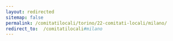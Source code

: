 ```yaml
---
layout: redirected
sitemap: false
permalink: /comitatilocali/torino/22-comitati-locali/milano/
redirect_to:  /comitatilocali#milano
---
```

